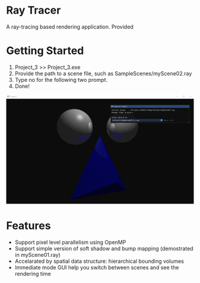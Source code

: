 # Ray Tracer
A ray-tracing based rendering application. Provided 

# Getting Started
1. Project_3 >> Project_3.exe
2. Provide the path to a scene file, such as SampleScenes/myScene02.ray
3. Type no for the following two prompt.
4. Done!

![Screenshot of the application](https://github.com/Weisheng-Li/Ray_Tracer/blob/main/Screenshot.PNG)

# Features
- Support pixel level parallelism using OpenMP
- Support simple version of soft shadow and bump mapping (demostrated in myScene01.ray)
- Accelarated by spatial data structure: hierarchical bounding volumes
- Immediate mode GUI help you switch between scenes and see the rendering time
